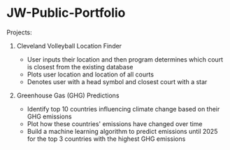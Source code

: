 # JW-Public-Portfolio

Projects:
1. Cleveland Volleyball Location Finder
   - User inputs their location and then program determines which court is closest from the existing database
   - Plots user location and location of all courts
   - Denotes user with a head symbol and closest court with a star
  
2. Greenhouse Gas (GHG) Predictions
   - Identify top 10 countries influencing climate change based on their GHG emissions
   - Plot how these countries' emissions have changed over time
   - Build a machine learning algorithm to predict emissions until 2025 for the top 3 countries with the highest GHG emissions
